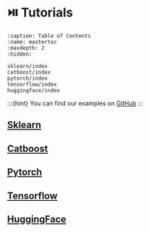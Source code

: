 # ⏯️ Tutorials

```{toctree}
:caption: Table of Contents
:name: mastertoc
:maxdepth: 2
:hidden:

sklearn/index
catboost/index
pytorch/index
tensorflow/index
huggingface/index
```

:::{hint}
You can find our examples on [GitHub](https://github.com/Giskard-AI/giskard-examples)
:::

## [Sklearn](<project:sklearn/index.md>)

## [Catboost](<project:catboost/index.md>)

## [Pytorch](<project:pytorch/index.md>)

## [Tensorflow](<project:tensorflow/index.md>)

## [HuggingFace](<project:huggingface/index.md>)
